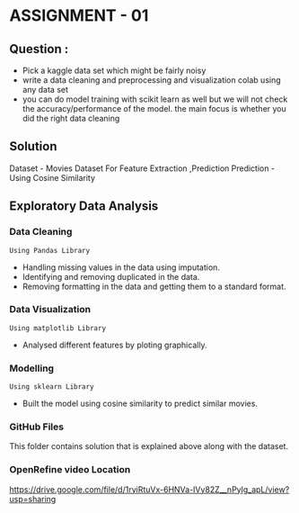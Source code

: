 # ASSIGNMENT - 01
## Question : 
- Pick a kaggle data set which might be fairly noisy
- write a data cleaning and preprocessing  and visualization colab using any data set
- you can do model training with scikit learn as well but we will not check the accuracy/performance of the model. the main focus is whether you did the right data cleaning

## Solution
Dataset - Movies Dataset For Feature Extraction ,Prediction
Prediction - Using Cosine Similarity 

## Exploratory Data Analysis
### Data Cleaning
    Using Pandas Library

- Handling missing values in the data using imputation.
- Identifying and removing duplicated in the data.
- Removing formatting in the data and getting them to a standard format.

### Data Visualization
    Using matplotlib Library

- Analysed different features by ploting graphically.
 
### Modelling
    Using sklearn Library

- Built the model using cosine similarity to predict similar movies.

### GitHub Files

This folder contains solution that is explained above along with the dataset.

### OpenRefine video Location

https://drive.google.com/file/d/1ryiRtuVx-6HNVa-IVy82Z__nPylg_apL/view?usp=sharing
